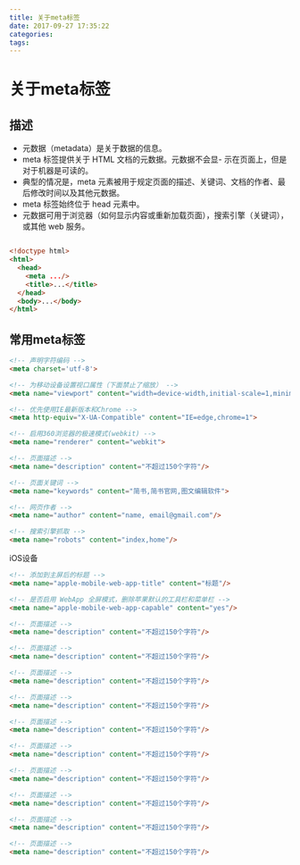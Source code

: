 ```yaml
---
title: 关于meta标签
date: 2017-09-27 17:35:22
categories:
tags:
---
```


# 关于meta标签

## 描述
- 元数据（metadata）是关于数据的信息。
- meta 标签提供关于 HTML 文档的元数据。元数据不会显- 示在页面上，但是对于机器是可读的。
- 典型的情况是，meta 元素被用于规定页面的描述、关键词、文档的作者、最后修改时间以及其他元数据。
- meta 标签始终位于 head 元素中。
- 元数据可用于浏览器（如何显示内容或重新加载页面），搜索引擎（关键词），或其他 web 服务。

```html

<!doctype html>
<html>
  <head>
    <meta .../>
    <title>...</title>
  </head>
  <body>...</body>
</html>

```

## 常用meta标签
```html
<!-- 声明字符编码 -->
<meta charset='utf-8'>
```

```html
<!-- 为移动设备设置视口属性（下面禁止了缩放） -->
<meta name="viewport" content="width=device-width,initial-scale=1,minimum-scale=1,maximum-scale=1,user-scalable=no">
```

```html
<!-- 优先使用IE最新版本和Chrome -->
<meta http-equiv="X-UA-Compatible" content="IE=edge,chrome=1">
```

```html
<!-- 启用360浏览器的极速模式(webkit) -->
<meta name="renderer" content="webkit">
```

```html
<!-- 页面描述 -->
<meta name="description" content="不超过150个字符"/>
```

```html
<!-- 页面关键词 -->
<meta name="keywords" content="简书,简书官网,图文编辑软件">
```

```html
<!-- 网页作者 -->
<meta name="author" content="name, email@gmail.com"/>
```

```html
<!-- 搜索引擎抓取 -->
<meta name="robots" content="index,home"/>
```

iOS设备

```html
<!-- 添加到主屏后的标题 -->
<meta name="apple-mobile-web-app-title" content="标题"/>
```

```html
<!-- 是否启用 WebApp 全屏模式，删除苹果默认的工具栏和菜单栏 -->
<meta name="apple-mobile-web-app-capable" content="yes"/>
```

```html
<!-- 页面描述 -->
<meta name="description" content="不超过150个字符"/>
```

```html
<!-- 页面描述 -->
<meta name="description" content="不超过150个字符"/>
```

```html
<!-- 页面描述 -->
<meta name="description" content="不超过150个字符"/>
```

```html
<!-- 页面描述 -->
<meta name="description" content="不超过150个字符"/>
```

```html
<!-- 页面描述 -->
<meta name="description" content="不超过150个字符"/>
```

```html
<!-- 页面描述 -->
<meta name="description" content="不超过150个字符"/>
```

```html
<!-- 页面描述 -->
<meta name="description" content="不超过150个字符"/>
```

```html
<!-- 页面描述 -->
<meta name="description" content="不超过150个字符"/>
```

```html
<!-- 页面描述 -->
<meta name="description" content="不超过150个字符"/>
```

```html
<!-- 页面描述 -->
<meta name="description" content="不超过150个字符"/>
```

